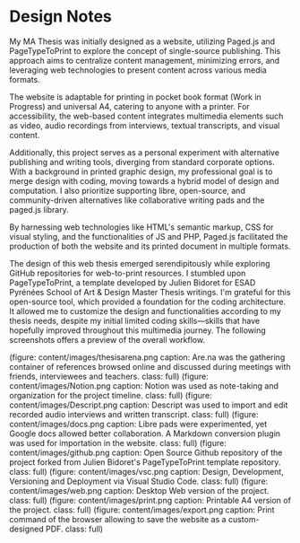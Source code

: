 # Design Notes

My MA Thesis was initially designed as a website, utilizing Paged.js and PageTypeToPrint to explore the concept of single-source publishing. This approach aims to centralize content management, minimizing errors, and leveraging web technologies to present content across various media formats.

The website is adaptable for printing in pocket book format (Work in Progress) and universal A4, catering to anyone with a&nbsp;printer. For accessibility, the web-based content integrates multimedia elements such as video, audio recordings from interviews, textual transcripts, and visual content.

Additionally, this project serves as a personal experiment with alternative publishing and writing tools, diverging from standard corporate options. With a background in printed graphic design, my professional goal is to merge design with coding, moving towards a hybrid model of design and computation. I also prioritize supporting libre, open-source, and community-driven alternatives like collaborative writing pads and the paged.js library.

By harnessing web technologies like HTML's semantic markup, CSS for visual styling, and the functionalities of JS and&nbsp;PHP, Paged.js facilitated the production of both the website and&nbsp;its printed document in multiple formats.

The design of this web thesis emerged serendipitously while exploring GitHub repositories for web-to-print resources. I&nbsp;stumbled upon PageTypeToPrint, a template developed by Julien Bidoret for ESAD Pyrénées School of Art & Design Master Thesis writings. I'm grateful for this open-source tool, which provided a&nbsp;foundation for the coding architecture. It allowed me to customize the design and functionalities according to my thesis needs, despite my initial limited coding skills—skills that have hopefully improved throughout this multimedia journey. The following screenshots offers a preview of the overall workflow.

(figure: content/images/thesisarena.png caption: Are.na was the gathering container of references browsed online and discussed during meetings with friends, interviewees and teachers. class: full)
(figure: content/images/Notion.png caption: Notion was used as note-taking and organization for the project timeline. class: full)
(figure: content/images/Descript.png caption: Descript was used to import and edit recorded audio interviews and written transcript. class: full)
(figure: content/images/docs.png caption: Libre pads were experimented, yet Google docs allowed better collaboration. A Markdown conversion plugin was used for importation in the website. class: full)
(figure: content/images/github.png caption: Open Source Github repository of the project forked from Julien Bidoret's PageTypeToPrint template repository. class: full)
(figure: content/images/vsc.png caption: Design, Development, Versioning and Deployment via Visual Studio Code. class: full)
(figure: content/images/web.png caption: Desktop Web version of the project. class: full)
(figure: content/images/print.png caption: Printable A4 version of the project. class: full)
(figure: content/images/export.png caption: Print command of the browser allowing to save the website as a custom-designed PDF. class: full)
